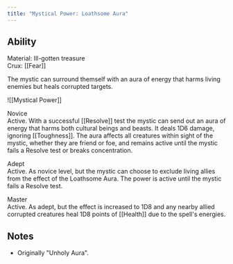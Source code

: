 ```yaml
---
title: "Mystical Power: Loathsome Aura"
---
```

## Ability
Material: Ill-gotten treasure<br>Crux: [[Fear]]

The mystic can surround themself with an aura of energy that harms living enemies but heals corrupted targets.

![[Mystical Power]]

Novice<br>Active. With a successful [[Resolve]] test the mystic can send out an aura of energy that harms both cultural beings and beasts. It deals 1D6 damage, ignoring [[Toughness]]. The aura affects all creatures within sight of the mystic, whether they are friend or foe, and remains active until the mystic fails a Resolve test or breaks concentration.

Adept<br>Active. As novice level, but the mystic can choose to exclude living allies from the effect of the Loathsome Aura. The power is active until the mystic fails a Resolve test.

Master<br>Active. As adept, but the effect is increased to 1D8 and any nearby allied corrupted creatures heal 1D8 points of [[Health]] due to the spell's energies.
## Notes
* Originally "Unholy Aura".